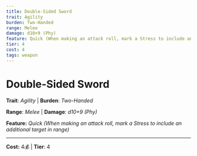 ```yaml
---
title: Double-Sided Sword
trait: Agility
burden: Two-Handed
range: Melee
damage: d10+9 (Phy)
feature: Quick (When making an attack roll, mark a Stress to include an additional target in range)
tier: 4
cost: 4
tags: weapon
---
```

# Double-Sided Sword

**Trait**: _Agility_ | **Burden**: _Two-Handed_

**Range**: _Melee_ | **Damage**: _d10+9 (Phy)_

**Feature:** _Quick (When making an attack roll, mark a Stress to include an additional target in range)_

___
**Cost:** 4💰 | **Tier**: 4
